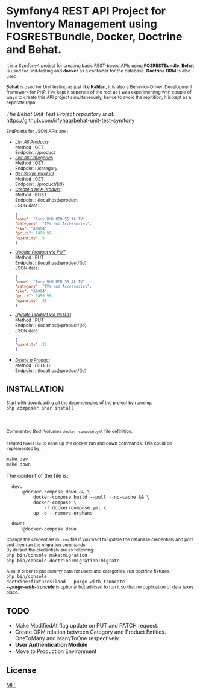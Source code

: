# Symfony4 REST API Project for Inventory Management using FOSRESTBundle, Docker, Doctrine and Behat.


<small>It is a Symfony4 project for creating basic REST-based APIs using <b>FOSRESTBundle</b>. <b>Behat</b> is used for unit-testing and <b>docker</b> as a container for the database. <b>Doctrine ORM</b> is also used.</small>

<small><b>Behat</b> is used for Unit testing as just like <b>Kahlan</b>, it is also a Behavior-Driven Development framework for PHP. I've kept it seperate of the root as I was experimenting with couple of ways to create this API project simultaneously, hence to avoid the repitition, it is kept as a seperate repo.</small><br/>

<i>The Behat Unit Test Project repository is at: </i>
<url>https://github.com/irfyhaq/behat-unit-test-symfony</url>

<small>EndPoints for JSON APIs are :</small>
<small>
<ul>

<li>
<i><u>List All Products </u></i><br/>
Method : GET <br/>
Endpoint : /product
</li>

<li>
<i><u>List All Categories</u></i><br/>
Method : GET <br/>
Endpoint : /category
</li>

<li>
<i><u>Get Single Product</u></i><br/>
Method : GET <br/>
Endpoint : /product/{id}
</li>
 
<li>
<i><u>Create a new Product</u></i><br/>
Method : POST<br/>
Endpoint : {localhost}/product<br/>
JSON data:<br/>

```json
{
"name": "Fony UHD HDR 55 4k TV",
"category": "TVs and Accessories",
"sku": "A0004",
"price": 1499.99,
"quantity": 5
}
```

</li>

<li>
<i><u>Update Product via PUT</u></i><br/>
Method : PUT<br/>
Endpoint : {localhost}/product/{id}<br/>
JSON data:<br/>

```json
{
"name": "Fony UHD HDR 55 4k TV",
"category": "TVs and Accessories",
"sku": "A0004", 
"price": 1499.99,
"quantity": 23
}
```

</li>

<li>
<i><u>Update Product via PATCH</u></i><br/>
Method : PUT<br/>
Endpoint : {localhost}/product/{id}<br/>
JSON data:<br/>

```json
{
"quantity": 23
}
```
</li>

<li>
<i><u>Delete a Product</u></i><br/>
Method : DELETE<br/>
Endpoint : {localhost}/product/{id}<br/>
</small>
</li>
</ul>

<h2><b>INSTALLATION</b></h2>
<small>Start with downloading all the dependencies of the project by running.</small><br/>
<code>php composer.phar install
</code><br/><br/>

<small>Commented Both Volumes <code>docker-compose.yml</code> file definition.</small></br><br/>
<small>created <code>Makefile</code> to ease up the docker run and down commands. This could be implemented by:</small><br/>

<code>make dev</code><br/>
<code>make down</code><br/>

<p>The content of the file is:</p>

      dev:
          @docker-compose down && \
              docker-compose build --pull --no-cache && \
              docker-compose \
                  -f docker-compose.yml \
              up -d --remove-orphans
      
      down:
          @docker-compose down
          

 


<small>Change the credentials in <code>.env</code> file if you want to update the database credentials and port and then run the migration commands</small><br/>
<small>By default the credentials are as following:</small><br/>
<code>php bin/console make:migration</code><br/>
<code>php bin/console doctrine:migration:migrate</code>

<small>Also In order to put dummy data for users and categories, run doctrine fixtures.</small><br/>
<code>php bin/console doctrine:fixtures:load  --purge-with-truncate</code><br/>
<small><i><b>--purge-with-truncate</b></i> is optional but advised to run it so that no duplication of data takes place.</small>

## TODO
<ul>
<li>Make ModifiedAt flag update on PUT and PATCH request.</li>
<li>Create ORM relation between Category and Product Entities. OneToMany and ManyToOne respectively.</li>
<li><b>User Authentication Module</b></li>
<li>Move to Production Environment</li>
</ul>


## License
[MIT](https://choosealicense.com/licenses/mit/)
